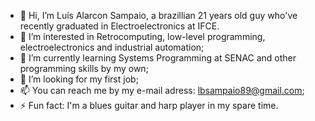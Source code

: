 - 👋 Hi, I’m Luís Alarcon Sampaio, a brazillian 21 years old guy who've recently graduated in Electroelectronics at IFCE.
- 👀 I’m interested in Retrocomputing, low-level programming, electroelectronics and industrial automation;
- 🌱 I’m currently learning Systems Programming at SENAC and other programming skills by my own;
- 💞️ I’m looking for my first job;
- 📫 You can reach me by my e-mail adress: lbsampaio89@gmail.com;
- ⚡ Fun fact: I'm a blues guitar and harp player in my spare time.

<!---
FoxMulder03/FoxMulder03 is a ✨ special ✨ repository because its `README.md` (this file) appears on your GitHub profile.
You can click the Preview link to take a look at your changes.
--->
